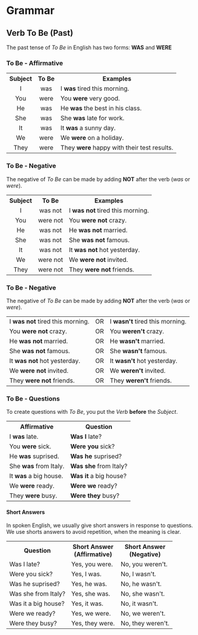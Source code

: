 # Grammar

## Verb To Be (Past)

The past tense of *To Be* in English has two forms: **WAS** and **WERE**

### To Be - Affirmative

<table>
    <tbody>
        <tr>
            <th>Subject</th>
            <th>To Be</th>
            <th>Examples</th>
        </tr>
        <tr>
            <td align="center">I</td>
            <td align="center">was</td>
            <td>I <strong>was</strong> tired this morning.</td>
        </tr>
        <tr>
            <td align="center">You</td>
            <td align="center">were</td>
            <td>You <strong>were</strong> very good.</td>
        </tr>
        <tr>
            <td align="center">He</td>
            <td align="center">was</center</td>
            <td>He <strong>was</strong> the best in his class.</td>
        </tr>
        <tr>
            <td align="center">She</td>
            <td align="center">was</td>
            <td>She <strong>was</strong> late for work.</td>
        </tr>
        <tr>
            <td align="center">It</td>
            <td align="center">was</td>
            <td>It <strong>was</strong> a sunny day.</td>
        </tr>
        <tr>
            <td align="center">We</td>
            <td align="center">were</td>
            <td>We <strong>were</strong> on a holiday.</td>
        </tr>
        <tr>
            <td align="center">They</td>
            <td align="center">were</td>
            <td>They <strong>were</strong> happy with their test results.</td>
        </tr>
    </tbody>
</table>

### To Be - Negative

The negative of *To Be* can be made by adding **NOT** after the verb (*was* or *were*).

<table>
    <tbody>
        <tr>
            <th>Subject</th>
            <th>To Be</th>
            <th>Examples</th>
        </tr>
        <tr>
            <td align="center">I</td>
            <td align="center">was not</td>
            <td>I <strong>was not</strong> tired this morning.</td>
        </tr>
        <tr>
            <td align="center">You</td>
            <td align="center">were not</td>
            <td>You <strong>were not</strong> crazy.</td>
        </tr>
        <tr>
            <td align="center">He</td>
            <td align="center">was not</center</td>
            <td>He <strong>was not</strong> married.</td>
        </tr>
        <tr>
            <td align="center">She</td>
            <td align="center">was not</td>
            <td>She <strong>was not</strong> famous.</td>
        </tr>
        <tr>
            <td align="center">It</td>
            <td align="center">was not</td>
            <td>It <strong>was not</strong> hot yesterday.</td>
        </tr>
        <tr>
            <td align="center">We</td>
            <td align="center">were not</td>
            <td>We <strong>were not</strong> invited.</td>
        </tr>
        <tr>
            <td align="center">They</td>
            <td align="center">were not</td>
            <td>They <strong>were not</strong> friends.</td>
        </tr>
    </tbody>
</table>

### To Be - Negative

The negative of *To Be* can be made by adding **NOT** after the verb (*was* or *were*).

<table>
    <tbody>
        <tr>
            <td>I <strong>was not</strong> tired this morning.	</td>
            <td align="center">OR</td>
            <td>I <strong>wasn't</strong> tired this morning.</td>
        </tr>
        <tr>
            <td>You <strong>were not</strong> crazy.	</td>
            <td align="center">OR</td>
            <td>You <strong>weren't</strong> crazy.</td>
        </tr>
        <tr>
            <td>He <strong>was not</strong> married.	</td>
            <td align="center">OR</td>
            <td>He <strong>wasn't</strong> married.</td>
        </tr>
        <tr>
            <td>She <strong>was not</strong> famous.	</td>
            <td align="center">OR</td>
            <td>She <strong>wasn't</strong> famous.</td>
        </tr>
        <tr>
            <td>It <strong>was not</strong> hot yesterday.</td>
            <td align="center">OR</td>
            <td>It <strong>wasn't</strong> hot yesterday.</td>
        </tr>
        <tr>
            <td>We <strong>were not</strong> invited.</td>
            <td align="center">OR</td>
            <td>We <strong>weren't</strong> invited.</td>
        </tr>
        <tr>
            <td>They <strong>were not</strong> friends.</td>
            <td align="center">OR</td>
            <td>They <strong>weren't</strong> friends.</td>
        </tr>
    </tbody>
</table>

### To Be - Questions

To create questions with *To Be*, you put the *Verb* **before** the *Subject*.

<table>
    <tbody>
        <tr>
            <th>Affirmative</th>
            <th>Question</th>
        </tr>
        <tr>
            <td>I <strong>was</strong> late.</td>
            <td><strong>Was I</strong> late?</td>
        </tr>
        <tr>
            <td>You <strong>were</strong> sick.</td>
            <td><strong>Were you</strong> sick?</td>
        </tr>
        <tr>
            <td>He <strong>was</strong> suprised.</td>
            <td><strong>Was he</strong> suprised?</td>
        </tr>
        <tr>
            <td>She <strong>was</strong> from Italy.</td>
            <td><strong>Was she</strong> from Italy?</td>
        </tr>
        <tr>
            <td>It <strong>was</strong> a big house.</td>
            <td><strong>Was it</strong> a big house?</td>
        </tr>
        <tr>
            <td>We <strong>were</strong> ready.</td>
            <td><strong>Were we</strong> ready?</td>
        </tr>
        <tr>
            <td>They <strong>were</strong> busy.</td>
            <td><strong>Were they</strong> busy?</td>
        </tr>
    </tbody>
</table>

#### Short Answers

In spoken English, we usually give short answers in response to questions. We use shorts answers to avoid repetition, when the meaning is clear.

<table>
    <tbody>
        <tr>
            <th>Question</th>
            <th>Short Answer<br/>(Affirmative)</th>
            <th>Short Answer<br/>(Negative)</th>
        </tr>
        <tr>
            <td>Was I late?</td>
            <td>Yes, you were.</td>
            <td>No, you weren't.</td>
        </tr>
        <tr>
            <td>Were you sick?</td>
            <td>Yes, I was.</td>
            <td>No, I wasn't.</td>
        </tr>
        <tr>
            <td>Was he suprised?</td>
            <td>Yes, he was.</td>
            <td>No, he wasn't.</td>
        </tr>
        <tr>
            <td>Was she from Italy?</td>
            <td>Yes, she was.</td>
            <td>No, she wasn't.</td>
        </tr>
        <tr>
            <td>Was it a big house?</td>
            <td>Yes, it was.</td>
            <td>No, it wasn't.</td>
        </tr>
        <tr>
            <td>Were we ready?</td>
            <td>Yes, we were.</td>
            <td>No, we weren't.</td>
        </tr>
        <tr>
            <td>Were they busy?</td>
            <td>Yes, they were.</td>
            <td>No, they weren't.</td>
        </tr>
    </tbody>
</table>